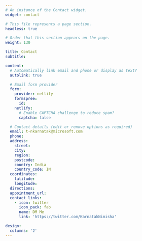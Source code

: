 ```yaml
---
# An instance of the Contact widget.
widget: contact

# This file represents a page section.
headless: true

# Order that this section appears on the page.
weight: 130

title: Contact
subtitle:

content:
  # Automatically link email and phone or display as text?
  autolink: true

  # Email form provider
  form:
    provider: netlify
    formspree:
      id:
    netlify:
      # Enable CAPTCHA challenge to reduce spam?
      captcha: false

  # Contact details (edit or remove options as required)
  email: t-nkarnatak@microsoft.com
  phone: 
  address:
    street: 
    city: 
    region: 
    postcode:
    country: India
    country_code: IN
  coordinates:
    latitude: 
    longitude:
  directions:
  appointment_url: 
  contact_links:
    - icon: twitter
      icon_pack: fab
      name: DM Me
      link: 'https://twitter.com/KarnatakNimisha'

design:
  columns: '2'
---
```

